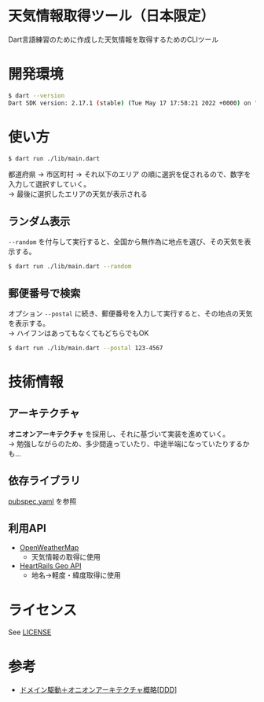 # 天気情報取得ツール（日本限定）

Dart言語練習のために作成した天気情報を取得するためのCLIツール

# 開発環境

```sh
$ dart --version
Dart SDK version: 2.17.1 (stable) (Tue May 17 17:58:21 2022 +0000) on "macos_arm64"
```

# 使い方

```sh
$ dart run ./lib/main.dart
```

都道府県 → 市区町村 → それ以下のエリア の順に選択を促されるので、数字を入力して選択すしていく。  
→ 最後に選択したエリアの天気が表示される

## ランダム表示

`--random` を付与して実行すると、全国から無作為に地点を選び、その天気を表示する。

```sh
$ dart run ./lib/main.dart --random
```

## 郵便番号で検索

オプション `--postal` に続き、郵便番号を入力して実行すると、その地点の天気を表示する。  
→ ハイフンはあってもなくてもどちらでもOK

```sh
$ dart run ./lib/main.dart --postal 123-4567
```

# 技術情報

## アーキテクチャ

**オニオンアーキテクチャ** を採用し、それに基づいて実装を進めていく。  
→ 勉強しながらのため、多少間違っていたり、中途半端になっていたりするかも...

## 依存ライブラリ

[pubspec.yaml](./pubspec.yaml) を参照

## 利用API

- [OpenWeatherMap](https://openweathermap.org/)
  - 天気情報の取得に使用
- [HeartRails Geo API](http://geoapi.heartrails.com/)
  - 地名→軽度・緯度取得に使用

# ライセンス

See [LICENSE](./LICENSE)

# 参考

- [ドメイン駆動＋オニオンアーキテクチャ概略[DDD]](https://little-hands.hatenablog.com/entry/2017/10/11/075634)
